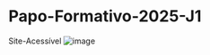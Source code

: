 # Papo-Formativo-2025-J1
Site-Acessível 
![image](https://github.com/user-attachments/assets/5617b6ec-a8cc-48f4-994e-2e35b23aff20)

